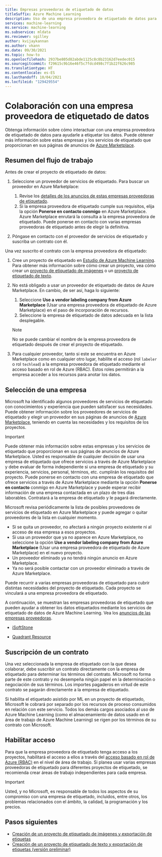 ```yaml
---
title: Empresas proveedoras de etiquetado de datos
titleSuffix: Azure Machine Learning
description: Uso de una empresa proveedora de etiquetado de datos para ayudar a etiquetar los datos en el proyecto de etiquetado de datos
services: machine-learning
ms.service: machine-learning
ms.subservice: mldata
ms.reviewer: sgilley
author: kvijaykannan
ms.author: vkann
ms.date: 09/30/2021
ms.topic: how-to
ms.openlocfilehash: 2937be805d82abde1125c8c8b23162d7eedec015
ms.sourcegitcommit: f29615c9b16e46f5c7fdcd498c7f1b22f626c985
ms.translationtype: HT
ms.contentlocale: es-ES
ms.lasthandoff: 10/04/2021
ms.locfileid: "129429554"
---
```

# <a name="work-with-a-data-labeling-vendor-company"></a>Colaboración con una empresa proveedora de etiquetado de datos

Obtenga información sobre cómo interactuar con una empresa proveedora de etiquetado de datos para ayudarle a etiquetar los datos. Puede obtener más información sobre estas empresas y los servicios de etiquetado que proporcionan en sus páginas de anuncios de [Azure Marketplace](https://azuremarketplace.microsoft.com/marketplace/consulting-services?page=1&search=AzureMLVend).


## <a name="workflow-summary"></a>Resumen del flujo de trabajo

Antes de crear el proyecto de etiquetado de datos:

1. Seleccione un proveedor de servicios de etiquetado.  Para buscar un proveedor en Azure Marketplace:
    1. Revise los [detalles de los anuncios de estas empresas proveedoras de etiquetado](https://azuremarketplace.microsoft.com/marketplace/consulting-services?page=1&search=AzureMLVend).
    1. Si la empresa proveedora de etiquetado cumple sus requisitos, elija la opción **Ponerse en contacto conmigo** en Azure Marketplace. Azure Marketplace enrutará la consulta a la empresa proveedora de etiquetado. Puede ponerse en contacto con varias empresas proveedoras de etiquetado antes de elegir la definitiva.

1. Póngase en contacto con el proveedor de servicios de etiquetado y suscriba un contrato con él.

Una vez suscrito el contrato con la empresa proveedora de etiquetado:

1. Cree un proyecto de etiquetado en [Estudio de Azure Machine Learning](https://ml.azure.com). Para obtener más información sobre cómo crear un proyecto, vea cómo crear un [proyecto de etiquetado de imágenes](how-to-create-image-labeling-projects.md) o un [proyecto de etiquetado de texto](how-to-create-text-labeling-projects.md).
1. No está obligado a usar un proveedor de etiquetado de datos de Azure Marketplace.  En cambio, de ser así, haga lo siguiente:
    1. Seleccione **Use a vendor labeling company from Azure Marketplace** (Usar una empresa proveedora de etiquetado de Azure Marketplace) en el paso de incorporación de recursos.
    1. Seleccione la empresa de etiquetado de datos adecuada en la lista desplegable.

    > [!NOTE]
    > No se puede cambiar el nombre de la empresa proveedora de etiquetado después de crear el proyecto de etiquetado.

1. Para cualquier proveedor, tanto si este se encuentra en Azure Marketplace como en cualquier otro lugar, habilite el acceso (rol `labeler` o rol `techlead`) a la empresa proveedora de etiquetado mediante el acceso basado en rol de Azure (RBAC). Estos roles permitirán a la empresa acceder a los recursos para anotar los datos.

## <a name="select-a-company"></a><a name="review"></a> Selección de una empresa

Microsoft ha identificado algunos proveedores de servicios de etiquetado con conocimientos y experiencia que pueden satisfacer sus necesidades. Puede obtener información sobre los proveedores de servicios de etiquetado y elegir un proveedor en sus páginas de anuncios de [Azure Marketplace](https://azuremarketplace.microsoft.com/marketplace/consulting-services?page=1&search=AzureMLVend), teniendo en cuenta las necesidades y los requisitos de los proyectos.

> [!IMPORTANT]
> Puede obtener más información sobre estas empresas y los servicios de etiquetado que proporcionan en sus páginas de anuncios de Azure Marketplace. Usted es responsable de cualquier decisión de usar una empresa de etiquetado que ofrece servicios a través de Azure Marketplace y debe evaluar de forma independiente si una empresa de etiquetado y su experiencia, servicios, personal, términos, etc. cumplirán los requisitos del proyecto. Puede ponerse en contacto con una empresa de etiquetado que ofrece servicios a través de Azure Marketplace mediante la opción **Ponerse en contacto** conmigo en Azure Marketplace y puede esperar recibir información de una empresa contactada en un plazo de tres días laborables. Contratará a la empresa de etiquetado y le pagará directamente.

Microsoft revisa periódicamente la lista de posibles proveedores de servicios de etiquetado en Azure Marketplace y puede agregar o quitar proveedores de la lista en cualquier momento.  

* Si se quita un proveedor, no afectará a ningún proyecto existente ni al acceso de esa empresa a esos proyectos.
* Si usa un proveedor que ya no aparece en Azure Marketplace, no seleccione la opción **Use a vendor labeling company from Azure Marketplace** (Usar una empresa proveedora de etiquetado de Azure Marketplace) en el nuevo proyecto.
* Un proveedor eliminado ya no tendrá ningún anuncio en Azure Marketplace.
* Ya no será posible contactar con un proveedor eliminado a través de Azure Marketplace.

Puede recurrir a varias empresas proveedoras de etiquetado para cubrir distintas necesidades del proyecto de etiquetado. Cada proyecto se vinculará a una empresa proveedora de etiquetado.

A continuación, se muestran las empresas proveedoras de etiquetado que pueden ayudar a obtener los datos etiquetados mediante los servicios de etiquetado de datos de Azure Machine Learning. Vea los [anuncios de las empresas proveedoras](https://azuremarketplace.microsoft.com/marketplace/consulting-services?page=1&search=AzureMLVend).

* [iSoftStone](https://azuremarketplace.microsoft.com/marketplace/consulting-services/isoftstoneinc1614950352893.20210527) 

* [Quadrant Resource](https://azuremarketplace.microsoft.com/marketplace/consulting-services/quadrantresourcellc1587325810226.quadrant_resource_data_labeling)

## <a name="enter-into-a-contract"></a>Suscripción de un contrato 

Una vez seleccionada la empresa de etiquetado con la que desea colaborar, debe suscribir un contrato directamente con la empresa de etiquetado para determinar los términos del contrato. Microsoft no forma parte de este contrato y no desempeña ningún papel en la determinación o negociación de sus términos. Los importes pagaderos en virtud de este contrato se pagarán directamente a la empresa de etiquetado.

Si habilita el etiquetado asistido por ML en un proyecto de etiquetado, Microsoft le cobrará por separado por los recursos de proceso consumidos en relación con este servicio. Todos los demás cargos asociados al uso de Azure Machine Learning (como el almacenamiento de datos usado en el área de trabajo de Azure Machine Learning) se rigen por los términos de su contrato con Microsoft.

## <a name="enable-access"></a>Habilitar acceso

Para que la empresa proveedora de etiquetado tenga acceso a los proyectos, habilitará el acceso a ellos a través del [acceso basado en rol de Azure (RBAC)](how-to-assign-roles.md#manage-workspace-access) en el nivel de área de trabajo.  Si planea usar varias empresas proveedoras de etiquetado para diferentes proyectos de etiquetado, se recomienda crear áreas de trabajo independientes para cada empresa.

> [!IMPORTANT]
> Usted, y no Microsoft, es responsable de todos los aspectos de su compromiso con una empresa de etiquetado, incluidos, entre otros, los problemas relacionados con el ámbito, la calidad, la programación y los precios.

## <a name="next-steps"></a>Pasos siguientes

* [Creación de un proyecto de etiquetado de imágenes y exportación de etiquetas](how-to-create-image-labeling-projects.md)
* [Creación de un proyecto de etiquetado de texto y exportación de etiquetas (versión preliminar)](how-to-create-text-labeling-projects.md)
